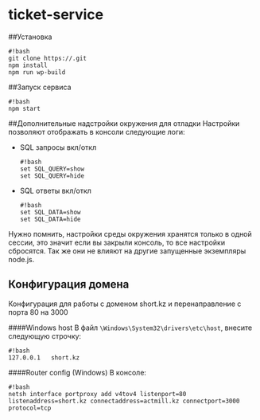 # ticket-service
##Установка
```
#!bash
git clone https://.git
npm install
npm run wp-build
```

##Запуск сервиса
```
#!bash
npm start
```

##Дополнительные надстройки окружения для отладки
Настройки позволяют отображать в консоли следующие логи:
* SQL запросы вкл/откл
  ```
  #!bash
  set SQL_QUERY=show
  set SQL_QUERY=hide
  ```
* SQL ответы вкл/откл
  ```
  #!bash
  set SQL_DATA=show
  set SQL_DATA=hide
  ```

Нужно помнить, настройки среды окружения хранятся только в одной сессии, это значит если вы закрыли консоль, то все настройки сбросятся. Так же они не влияют на другие запущенные экземпляры node.js.

## Конфигурация домена
Конфигурация для работы с доменом short.kz и перенаправление с порта 80 на 3000

####Windows host
В файл `\Windows\System32\drivers\etc\host`, внесите следующую строчку:
```
#!bash
127.0.0.1	short.kz
```

####Router config (Windows)
В консоле:
```
#!bash
netsh interface portproxy add v4tov4 listenport=80 listenaddress=short.kz connectaddress=actmill.kz connectport=3000 protocol=tcp
```